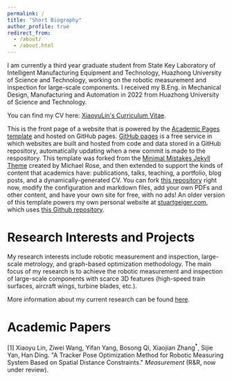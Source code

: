 ```yaml
---
permalink: /
title: "Short Biography"
author_profile: true
redirect_from: 
  - /about/
  - /about.html
---
```

I am currently a third year graduate student from State Key Laboratory of Intelligent Manufacturing Equipment and Technology, Huazhong University of Science and Technology, working on the robotic measurement and inspection for large-scale components. I received my B.Eng. in Mechanical Design, Manufacturing and Automation in 2022 from Huazhong University of Science and Technology.

You can find my CV here: [XiaoyuLin's Curriculum Vitae](../assets/CV_XiaoyuLin.pdf).

This is the front page of a website that is powered by the [Academic Pages template](https://github.com/academicpages/academicpages.github.io) and hosted on GitHub pages. [GitHub pages](https://pages.github.com) is a free service in which websites are built and hosted from code and data stored in a GitHub repository, automatically updating when a new commit is made to the respository. This template was forked from the [Minimal Mistakes Jekyll Theme](https://mmistakes.github.io/minimal-mistakes/) created by Michael Rose, and then extended to support the kinds of content that academics have: publications, talks, teaching, a portfolio, blog posts, and a dynamically-generated CV. You can fork [this repository](https://github.com/academicpages/academicpages.github.io) right now, modify the configuration and markdown files, add your own PDFs and other content, and have your own site for free, with no ads! An older version of this template powers my own personal website at [stuartgeiger.com](http://stuartgeiger.com), which uses [this Github repository](https://github.com/staeiou/staeiou.github.io).

Research Interests and Projects
======
My research interests include robotic measurement and inspection, large-scale metrology, and graph-based optimization methodology. The main focus of my research is to achieve the robotic measurement and inspection of large-scale components with scarce 3D features (high-speed train surfaces, aircraft wings, turbine blades, etc.).

More information about my current research can be found [here](https://kikido16.github.io/publications/).

Academic Papers
======
\[1\] Xiaoyu Lin, Ziwei Wang, Yifan Yang, Bosong Qi, Xiaojian Zhang<sup>$*$</sup>, Sijie Yan, Han Ding. "A Tracker Pose Optimization Method for Robotic Measuring System Based on Spatial Distance Constraints." *Measurement* (R\&R, now under review).

